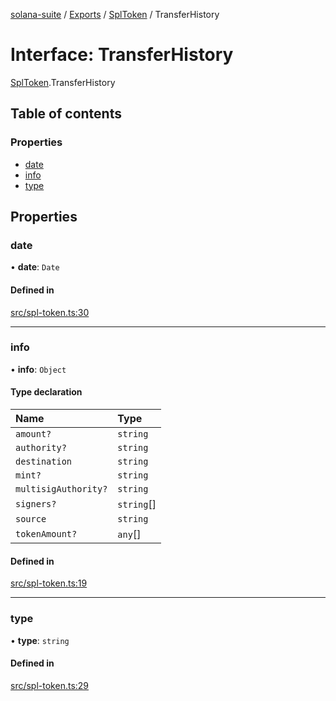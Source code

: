 [solana-suite](../README.md) / [Exports](../modules.md) / [SplToken](../modules/SplToken.md) / TransferHistory

# Interface: TransferHistory

[SplToken](../modules/SplToken.md).TransferHistory

## Table of contents

### Properties

- [date](SplToken.TransferHistory.md#date)
- [info](SplToken.TransferHistory.md#info)
- [type](SplToken.TransferHistory.md#type)

## Properties

### date

• **date**: `Date`

#### Defined in

[src/spl-token.ts:30](https://github.com/fukaoi/solana-suite/blob/42af222/src/spl-token.ts#L30)

___

### info

• **info**: `Object`

#### Type declaration

| Name | Type |
| :------ | :------ |
| `amount?` | `string` |
| `authority?` | `string` |
| `destination` | `string` |
| `mint?` | `string` |
| `multisigAuthority?` | `string` |
| `signers?` | `string`[] |
| `source` | `string` |
| `tokenAmount?` | `any`[] |

#### Defined in

[src/spl-token.ts:19](https://github.com/fukaoi/solana-suite/blob/42af222/src/spl-token.ts#L19)

___

### type

• **type**: `string`

#### Defined in

[src/spl-token.ts:29](https://github.com/fukaoi/solana-suite/blob/42af222/src/spl-token.ts#L29)

